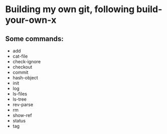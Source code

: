 # Building my own git, following build-your-own-x

## Some commands:

- add
- cat-file
- check-ignore
- checkout
- commit
- hash-object
- init
- log
- ls-files
- ls-tree
- rev-parse
- rm
- show-ref
- status
- tag